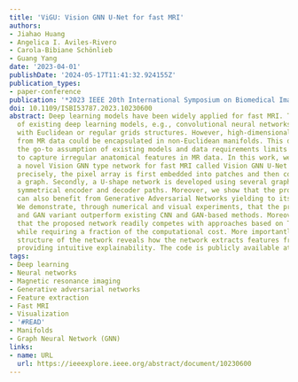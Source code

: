 ```yaml
---
title: 'ViGU: Vision GNN U-Net for fast MRI'
authors:
- Jiahao Huang
- Angelica I. Aviles-Rivero
- Carola-Bibiane Schönlieb
- Guang Yang
date: '2023-04-01'
publishDate: '2024-05-17T11:41:32.924155Z'
publication_types:
- paper-conference
publication: '*2023 IEEE 20th International Symposium on Biomedical Imaging (ISBI)*'
doi: 10.1109/ISBI53787.2023.10230600
abstract: Deep learning models have been widely applied for fast MRI. The majority
  of existing deep learning models, e.g., convolutional neural networks, work on data
  with Euclidean or regular grids structures. However, high-dimensional features extracted
  from MR data could be encapsulated in non-Euclidean manifolds. This disparity between
  the go-to assumption of existing models and data requirements limits the flexibility
  to capture irregular anatomical features in MR data. In this work, we introduce
  a novel Vision GNN type network for fast MRI called Vision GNN U-Net (ViGU). More
  precisely, the pixel array is first embedded into patches and then converted into
  a graph. Secondly, a U-shape network is developed using several graph blocks in
  symmetrical encoder and decoder paths. Moreover, we show that the proposed ViGU
  can also benefit from Generative Adversarial Networks yielding to its variant ViGU-GAN.
  We demonstrate, through numerical and visual experiments, that the proposed ViGU
  and GAN variant outperform existing CNN and GAN-based methods. Moreover, we show
  that the proposed network readily competes with approaches based on Transformers
  while requiring a fraction of the computational cost. More importantly, the graph
  structure of the network reveals how the network extracts features from MR images,
  providing intuitive explainability. The code is publicly available at https://github.com/ayanglab/ViGU.
tags:
- Deep learning
- Neural networks
- Magnetic resonance imaging
- Generative adversarial networks
- Feature extraction
- Fast MRI
- Visualization
- '#READ'
- Manifolds
- Graph Neural Network (GNN)
links:
- name: URL
  url: https://ieeexplore.ieee.org/abstract/document/10230600
---
```

